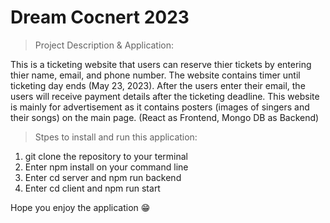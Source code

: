 # Dream Cocnert 2023 

> Project Description & Application:

This is a ticketing website that users can reserve thier tickets by entering thier name, email, and phone number. The website contains timer until
ticketing day ends (May 23, 2023). After the users enter their email, the users will receive payment details after the ticketing deadline. This website
is mainly for advertisement as it contains posters (images of singers and their songs) on the main page. 
(React as Frontend, Mongo DB as Backend) 

> Stpes to install and run this application: 

1. git clone the repository to your terminal 
2. Enter npm install on your command line
3. Enter cd server and npm run backend
4. Enter cd client and npm run start 

Hope you enjoy the application 😁
